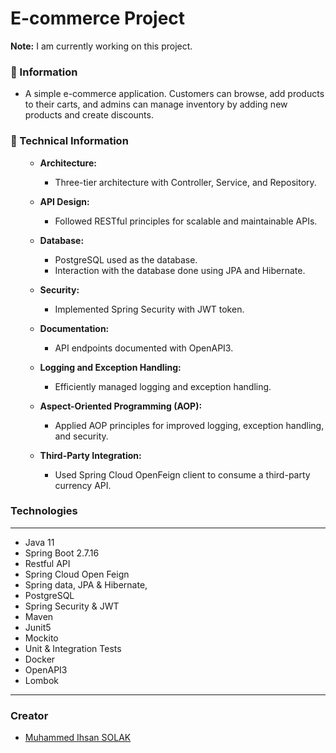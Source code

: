 # E-commerce Project

**Note:** I am currently working on this project.

### 📖 Information

<ul style="list-style-type:disc">
  <li>A simple e-commerce application. Customers can browse, add products to their carts, and admins can manage inventory by adding new products and create discounts.</li>
</ul>

### 📖 Technical Information
<ul style="list-style-type:disc">

- **Architecture:**
  - Three-tier architecture with Controller, Service, and Repository.

- **API Design:**
    - Followed RESTful principles for scalable and maintainable APIs.

- **Database:**
    - PostgreSQL used as the database.
    - Interaction with the database done using JPA and Hibernate.

- **Security:**
    - Implemented Spring Security with JWT token.

- **Documentation:**
    - API endpoints documented with OpenAPI3.

- **Logging and Exception Handling:**
    - Efficiently managed logging and exception handling.

- **Aspect-Oriented Programming (AOP):**
    - Applied AOP principles for improved logging, exception handling, and security.

- **Third-Party Integration:**
    - Used Spring Cloud OpenFeign client to consume a third-party currency API.

</ul>

### Technologies

---
- Java 11
- Spring Boot 2.7.16
- Restful API
- Spring Cloud Open Feign
- Spring data, JPA & Hibernate,
- PostgreSQL
- Spring Security & JWT
- Maven
- Junit5
- Mockito
- Unit & Integration Tests
- Docker
- OpenAPI3
- Lombok


---


### Creator

- [Muhammed Ihsan SOLAK](https://github.com/muhammedihsansolak)